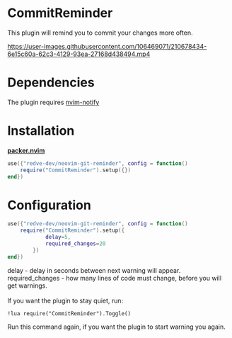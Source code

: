 # CommitReminder
This plugin will remind you to commit your changes more often.<br>


https://user-images.githubusercontent.com/106469071/210678434-6e15c60a-62c3-4129-93ea-27168d438494.mp4


# Dependencies
The plugin requires [nvim-notify](https://github.com/rcarriga/nvim-notify)

# Installation
[**packer.nvim**](https://github.com/wbthomason/packer.nvim)
```lua
use({"redve-dev/neovim-git-reminder", config = function()
	require("CommitReminder").setup({})
end})
```

# Configuration
```lua
use({"redve-dev/neovim-git-reminder", config = function()
	require("CommitReminder").setup({
			delay=5,
			required_changes=20
		})
end})
```
delay - delay in seconds between next warning will appear.<br>
required_changes - how many lines of code must change, before you will get warnings.<br>
<br>
If you want the plugin to stay quiet, run:
```
!lua require("CommitReminder").Toggle()
```
Run this command again, if you want the plugin to start warning you again.<br>
